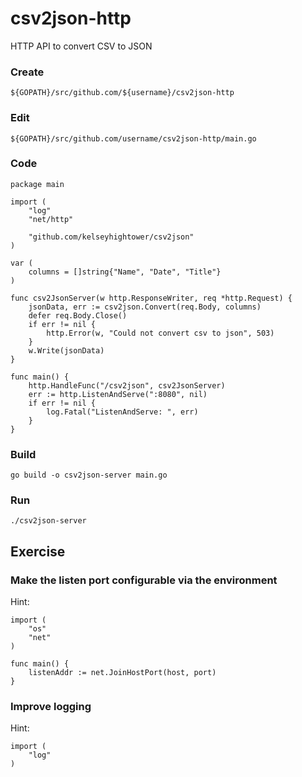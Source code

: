 # csv2json-http

HTTP API to convert CSV to JSON

### Create

    ${GOPATH}/src/github.com/${username}/csv2json-http

### Edit

    ${GOPATH}/src/github.com/username/csv2json-http/main.go

### Code

	package main

	import (
		"log"
		"net/http"

		"github.com/kelseyhightower/csv2json"
	)

	var (
		columns = []string{"Name", "Date", "Title"}
	)

	func csv2JsonServer(w http.ResponseWriter, req *http.Request) {
		jsonData, err := csv2json.Convert(req.Body, columns)
		defer req.Body.Close()
		if err != nil {
			http.Error(w, "Could not convert csv to json", 503)
		}
		w.Write(jsonData)
	}

	func main() {
		http.HandleFunc("/csv2json", csv2JsonServer)
		err := http.ListenAndServe(":8080", nil)
		if err != nil {
			log.Fatal("ListenAndServe: ", err)
		}
	}

### Build

    go build -o csv2json-server main.go

### Run

    ./csv2json-server


## Exercise

### Make the listen port configurable via the environment

Hint:

    import (
        "os"
        "net"
    )

    func main() {
        listenAddr := net.JoinHostPort(host, port)
    }

### Improve logging

Hint:

    import (
        "log"
    )

